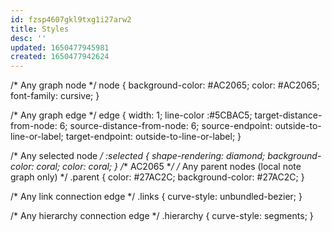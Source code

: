 ```yaml
---
id: fzsp4607gkl9txg1i27arw2
title: Styles
desc: ''
updated: 1650477945981
created: 1650477942624
---
```



/* Any graph node */
node {
    background-color: #AC2065;
    color: #AC2065;
    font-family: cursive;
 }

/* Any graph edge */
edge {
   width: 1;
   line-color :#5CBAC5;
   target-distance-from-node: 6;
   source-distance-from-node: 6;
   source-endpoint: outside-to-line-or-label;
   target-endpoint: outside-to-line-or-label;
}

/* Any selected node */
:selected {
   shape-rendering: diamond;
   background-color: coral;
   color: coral;
}
/** AC2065 **/
/* Any parent nodes (local note graph only) */
.parent {
   color: #27AC2C;
   background-color: #27AC2C;
}

/* Any link connection edge */
.links {
   curve-style: unbundled-bezier;
}

/* Any hierarchy connection edge */
.hierarchy {
   curve-style: segments;
}